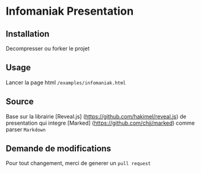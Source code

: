 # Infomaniak Presentation
## Installation
Decompresser ou forker le projet
## Usage
Lancer la page html `/examples/infomaniak.html`
## Source
Base sur la librairie [Reveal.js] (https://github.com/hakimel/reveal.js) de presentation qui integre [Marked] (https://github.com/chjj/marked) comme parser `Markdown`
## Demande de modifications
Pour tout changement, merci de generer un `pull request`